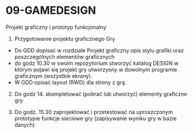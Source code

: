 # 09-GAMEDESIGN
Projekt graficzny i prototyp funkcjonalny

1. Przygotowanie projektu graficznego Gry
- Do GDD dopisać w rozdziale Projekt graficzny opis stylu grafiki oraz poszczególnych elementów graficznych
- do godz 10.30 w swoim repozytorium stworzyć katalog DESIGN w którym pojawi się projekt gry utworzyony w dowolnym programie graficznym (wszystkie ekrany).
- W GDD opisać layout (RWD) dla strony z grą.

2. Do godz 14. skompletować (pobrać lub utworzyć) elementy graficzne gry

3. Do godz. 15.30 zaprojektować i przetestować na uproszczonym prototypie funkcje sieciowe gry (zapisywanie wyniku gry w bazie danych)
